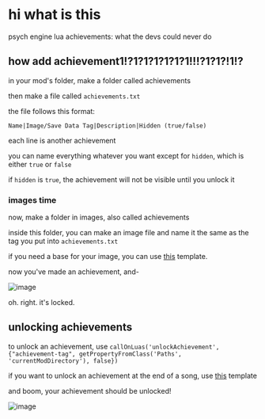 # hi what is this
psych engine lua achievements: what the devs could never do

## how add achievement1!?1?1?1?1?1?1!!!?1?1?!1!?
in your mod's folder, make a folder called achievements

then make a file called `achievements.txt`

the file follows this format:

`Name|Image/Save Data Tag|Description|Hidden (true/false)`

each line is another achievement

you can name everything whatever you want except for `hidden`, which is either `true` or `false`

if `hidden` is `true`, the achievement will not be visible until you unlock it

### images time
now, make a folder in images, also called achievements

inside this folder, you can make an image file and name it the same as the tag you put into `achievements.txt`

if you need a base for your image, you can use [this](https://raw.githubusercontent.com/ShadowMario/FNF-PsychEngine/main/art/flashFiles/emptyAchievement.png) template.

now you've made an achievement, and-

![image](https://user-images.githubusercontent.com/75950907/177055561-dbf60caf-e2de-425b-9fa3-f9bc97bf3649.png)

oh. right. it's locked.

## unlocking achievements
to unlock an achievement, use `callOnLuas('unlockAchievement', {"achievement-tag", getPropertyFromClass('Paths', 'currentModDirectory'), false})`

if you want to unlock an achievement at the end of a song, use [this](https://raw.githubusercontent.com/8bitjake/PsychEngine-Lua-Achievements/main/achievement.lua) template

and boom, your achievement should be unlocked!

![image](https://user-images.githubusercontent.com/75950907/177055911-2092b745-dfeb-4aab-ab80-157da158d2b3.png)
